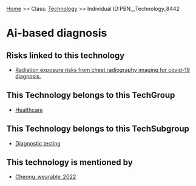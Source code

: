 [Home](https://github.com/mm80843/T3.5/blob/pages/index.md) >> Class: [Technology](https://github.com/mm80843/T3.5/tree/pages/docs/Technology/index.md) >> Individual ID:PBN__Technology_8442 

# __Ai-based diagnosis__

## Risks linked to this technology

* [Radiation exposure risks from chest radiography imaging for covid-19 diagnosis.](https://github.com/mm80843/T3.5/blob/pages/Risk/PBN__Risk_6932.md)

## This Technology belongs to this TechGroup

* [Healthcare](https://github.com/mm80843/T3.5/blob/pages/TechGroup/PBN__TechGroup_2.md)

## This Technology belongs to this TechSubgroup

* [Diagnostic testing](https://github.com/mm80843/T3.5/blob/pages/TechSubgroup/PBN__TechSubgroup_7.md)

## This technology is mentioned by

* [Cheong_wearable_2022](https://github.com/mm80843/T3.5/blob/pages/Article/PBN__Article_435.md)

